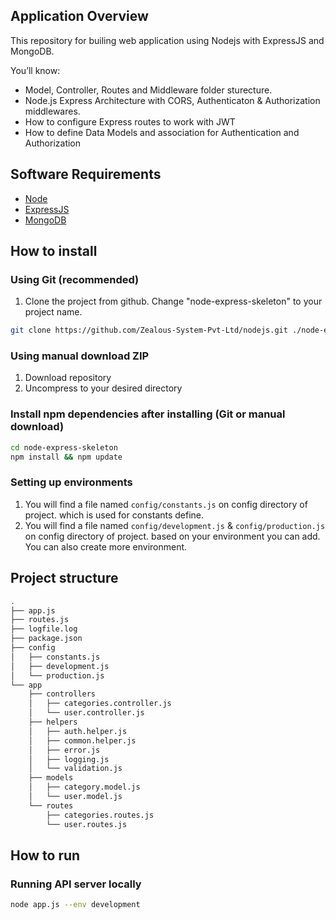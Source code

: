 ## Application Overview

This repository for builing web application using Nodejs with ExpressJS and MongoDB.

You’ll know:

- Model, Controller, Routes and Middleware folder sturecture.
- Node.js Express Architecture with CORS, Authenticaton & Authorization middlewares.
- How to configure Express routes to work with JWT
- How to define Data Models and association for Authentication and Authorization

## Software Requirements

- [Node](https://nodejs.org/en/download/)
- [ExpressJS](https://www.npmjs.com/package/express)
- [MongoDB](https://www.mongodb.com/)

## How to install

### Using Git (recommended)

1.  Clone the project from github. Change "node-express-skeleton" to your project name.

```bash
git clone https://github.com/Zealous-System-Pvt-Ltd/nodejs.git ./node-express-skeleton
```

### Using manual download ZIP

1.  Download repository
2.  Uncompress to your desired directory

### Install npm dependencies after installing (Git or manual download)

```bash
cd node-express-skeleton
npm install && npm update
```

### Setting up environments

1.  You will find a file named `config/constants.js` on config directory of project. which is used for constants define.
2.  You will find a file named `config/development.js` & `config/production.js` on config directory of project. based on your environment you can add. You can also create more environment.

## Project structure

```sh
.
├── app.js
├── routes.js
├── logfile.log
├── package.json
├── config
│   ├── constants.js
│   ├── development.js
│   └── production.js
└── app
    ├── controllers
    │   ├── categories.controller.js
    │   └── user.controller.js
    ├── helpers
    │   ├── auth.helper.js
    │   ├── common.helper.js
    │   ├── error.js
    │   ├── logging.js
    │   └── validation.js
    ├── models
    │   ├── category.model.js
    │   └── user.model.js
    └── routes
        ├── categories.routes.js
        └── user.routes.js

```

## How to run

### Running API server locally

```bash
node app.js --env development
```
